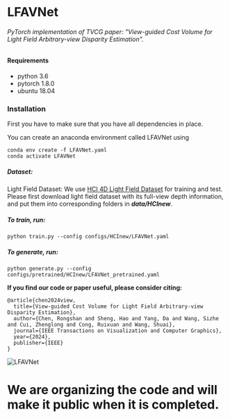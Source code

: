 # LFAVNet

###### *PyTorch implementation of TVCG paper: "View-guided Cost Volume for Light Field Arbitrary-view Disparity Estimation"*.

#### Requirements

- python 3.6
- pytorch 1.8.0
- ubuntu 18.04

### Installation

First you have to make sure that you have all dependencies in place. 

You can create an anaconda environment called LFAVNet using

```
conda env create -f LFAVNet.yaml
conda activate LFAVNet
```

##### Dataset: 

Light Field Dataset: We use [HCI 4D Light Field Dataset](https://lightfield-analysis.uni-konstanz.de/) for training and test. Please first download light field dataset with its full-view depth information, and put them into corresponding folders in ***data/HCInew***.

##### To train, run:

```
python train.py --config configs/HCInew/LFAVNet.yaml 
```

##### To generate, run:

```
python generate.py --config configs/pretrained/HCInew/LFAVNet_pretrained.yaml 
```



**If you find our code or paper useful, please consider citing:**
```
@article{chen2024view,
  title={View-guided Cost Volume for Light Field Arbitrary-view Disparity Estimation},
  author={Chen, Rongshan and Sheng, Hao and Yang, Da and Wang, Sizhe and Cui, Zhenglong and Cong, Ruixuan and Wang, Shuai},
  journal={IEEE Transactions on Visualization and Computer Graphics},
  year={2024},
  publisher={IEEE}
}
```



![LFAVNet](./LFAVNet.gif)

# We are organizing the code and will make it public when it is completed.
